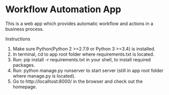 # Workflow Automation App
This is a web app which provides automatic workflow and actions in a business process.

Instructions
1. Make sure Python(Python 2 >=2.7.9 or Python 3 >=3.4) is installed.
2. In terminal, cd to app root folder where requirements.txt is located.
3. Run: pip install -r requirements.txt in your shell, to install required packages.
4. Run: python manage.py runserver to start server (still in app root folder where manage.py is located).
5. Go to http://localhost:8000/ in the browser and check out the homepage.


